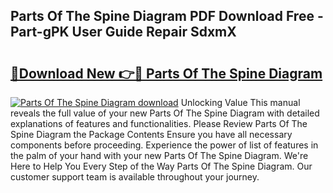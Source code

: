 ## Parts Of The Spine Diagram PDF Download Free - Part-gPK User Guide Repair SdxmX

# <h2><a href="http://dfk6l6u.blite.top/?on=Parts+Of+The+Spine+Diagram">🔗Download New 👉🔴 Parts Of The Spine Diagram</a></h2>

[![Parts Of The Spine Diagram download](https://i.imgur.com/lujVjoI.png)](http://dfk6l6u.blite.top/?on=Parts+Of+The+Spine+Diagram)
Unlocking Value This manual reveals the full value of your new Parts Of The Spine Diagram with detailed explanations of features and functionalities. Please Review Parts Of The Spine Diagram the Package Contents Ensure you have all necessary components before proceeding. Experience the power of list of features in the palm of your hand with your new Parts Of The Spine Diagram. We're Here to Help You Every Step of the Way Parts Of The Spine Diagram. Our customer support team is available throughout your journey.
